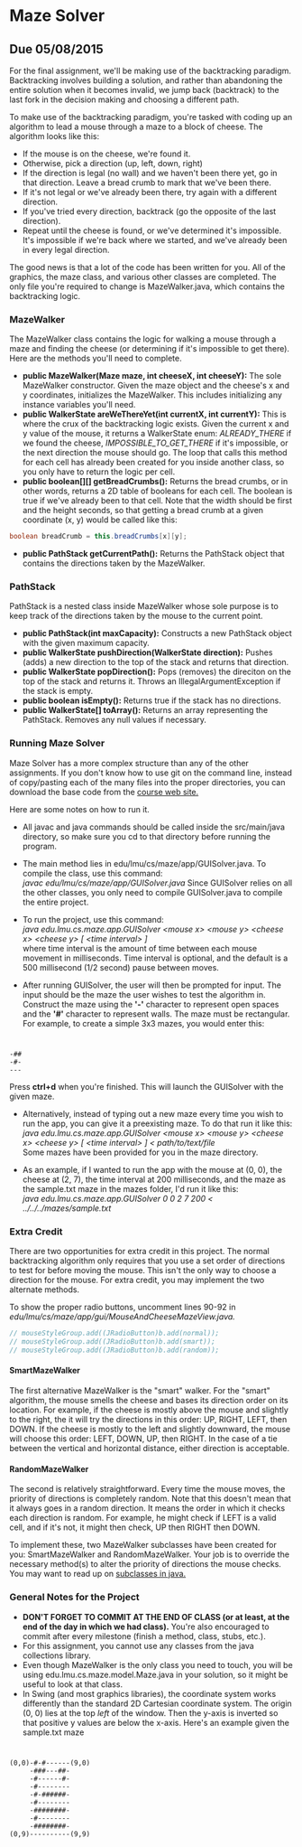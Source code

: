 # Maze Solver
## Due 05/08/2015

For the final assignment, we'll be making use of the backtracking paradigm. Backtracking involves
building a solution, and rather than abandoning the entire solution when it becomes invalid, we jump
back (backtrack) to the last fork in the decision making and choosing a different path.

To make use of the backtracking paradigm, you're tasked with coding up an algorithm to lead a mouse
through a maze to a block of cheese. The algorithm looks like this:

* If the mouse is on the cheese, we're found it.
* Otherwise, pick a direction (up, left, down, right)
* If the direction is legal (no wall) and we haven't been there yet, go in that direction. Leave a
bread crumb to mark that we've been there.
* If it's not legal or we've already been there, try again with a different direction.
* If you've tried every direction, backtrack (go the opposite of the last direction).
* Repeat until the cheese is found, or we've determined it's impossible. It's impossible
if we're back where we started, and we've already been in every legal direction.

The good news is that a lot of the code has been written for you. All of the graphics,
the maze class, and various other classes are completed. The only file you're required to
change is MazeWalker.java, which contains the backtracking logic.

### MazeWalker

The MazeWalker class contains the logic for walking a mouse through a maze and finding the cheese (or
determining if it's impossible to get there). Here are the methods you'll need to complete.

* **public MazeWalker(Maze maze, int cheeseX, int cheeseY):** The sole MazeWalker constructor. Given
the maze object and the cheese's x and y coordinates, initializes the MazeWalker. This includes
initializing any instance variables you'll need.
* **public WalkerState areWeThereYet(int currentX, int currentY):** This is where the crux of the
backtracking logic exists. Given the current x and y value of the mouse, it returns a WalkerState enum:
*ALREADY_THERE* if we found the cheese, *IMPOSSIBLE_TO_GET_THERE* if it's impossible, or the next direction
the mouse should go. The loop that calls this method for each cell has already been created for you inside
another class, so you only have to return the logic per cell.
* **public boolean[][] getBreadCrumbs():** Returns the bread crumbs, or in other words, returns a 2D table
of booleans for each cell. The boolean is true if we've already been to that cell. Note that the width should
be first and the height seconds, so that getting a bread crumb at a given coordinate (x, y) would be
called like this:  
```java
boolean breadCrumb = this.breadCrumbs[x][y];
```

* **public PathStack getCurrentPath():** Returns the PathStack object that contains the
directions taken by the MazeWalker.

### PathStack

PathStack is a nested class inside MazeWalker whose sole purpose is to keep track of the
directions taken by the mouse to the current point.

* **public PathStack(int maxCapacity):** Constructs a new PathStack object with the given maximum capacity.
* **public WalkerState pushDirection(WalkerState direction):** Pushes (adds) a new direction to the
top of the stack and returns that direction.
* **public WalkerState popDirection():** Pops (removes) the direciton on the top of the stack and returns
it. Throws an IllegalArgumentException if the stack is empty.
* **public boolean isEmpty():** Returns true if the stack has no directions.
* **public WalkerState[] toArray():** Returns an array representing the PathStack. Removes any null
values if necessary.

### Running Maze Solver

Maze Solver has a more complex structure than any of the other assignments.
If you don't know how to use git on the command line, instead of copy/pasting
each of the many files into the proper directories, you can download the base code
from the [course web site.](http://my.cs.lmu.edu/~akhayat/files/mazeSolver.zip)

Here are some notes on how to run it.

* All javac and java commands should be called inside the src/main/java directory, so
make sure you cd to that directory before running the program.
* The main method lies in edu/lmu/cs/maze/app/GUISolver.java. To compile the class,
use this command:  
*javac edu/lmu/cs/maze/app/GUISolver.java*
Since GUISolver relies on all the other classes, you only need to compile GUISolver.java
to compile the entire project.

* To run the project, use this command:  
*java edu.lmu.cs.maze.app.GUISolver \<mouse x\> \<mouse y\> \<cheese x\> \<cheese y\> [ \<time interval\> ]*  
where time interval is the amount of time between each mouse movement in milliseconds. Time interval
is optional, and the default is a 500 millisecond (1/2 second) pause between moves.

* After running GUISolver, the user will then be prompted for input. The input should be
 the maze the user wishes to test the algorithm in. Construct the maze using the **'-'**
 character to represent open spaces and the **'\#'** character to represent walls.
 The maze must be rectangular. For example, to create a simple 3x3 mazes,
 you would enter this:

#

    -##  
    -#-  
    ---  

Press **ctrl+d** when you're finished. This will launch the GUISolver with the given
maze.

* Alternatively, instead of typing out a new maze every time you wish to run the app, you
can give it a preexisting maze. To do that run it like this:  
*java edu.lmu.cs.maze.app.GUISolver \<mouse x\> \<mouse y\> \<cheese x\> \<cheese y\> [ \<time interval\> ]
< path/to/text/file*  
Some mazes have been provided for you in the maze directory.

* As an example, if I wanted to run the app with the mouse at (0, 0), the cheese at (2, 7), the time
interval at 200 milliseconds, and the maze as the sample.txt maze in the mazes folder,
I'd run it like this:  
*java edu.lmu.cs.maze.app.GUISolver 0 0 2 7 200 < ../../../mazes/sample.txt*

### Extra Credit

There are two opportunities for extra credit in this project. The normal backtracking
algorithm only requires that you use a set order of directions to test for before
moving the mouse. This isn't the only way to choose a direction for the mouse.
For extra credit, you may implement the two alternate methods.

To show the proper radio buttons, uncomment lines 90-92 in
*edu/lmu/cs/maze/app/gui/MouseAndCheeseMazeView.java.*

```java
// mouseStyleGroup.add((JRadioButton)b.add(normal));
// mouseStyleGroup.add((JRadioButton)b.add(smart));
// mouseStyleGroup.add((JRadioButton)b.add(random));
```

#### SmartMazeWalker

 The first alternative MazeWalker is the "smart" walker. For the "smart" algorithm,
 the mouse smells the cheese and bases its direction order on its location. For example,
 if the cheese is mostly above the mouse and slightly to the right, the it will
 try the directions in this order: UP, RIGHT, LEFT, then DOWN. If the cheese is
 mostly to the left and slightly downward, the mouse will choose this order:
 LEFT, DOWN, UP, then RIGHT. In the case of a tie between the vertical and horizontal
 distance, either direction is acceptable.

#### RandomMazeWalker

The second is relatively straightforward. Every time the mouse moves, the priority
of directions is completely random. Note that this doesn't mean that it always goes
in a random direction. It means the order in which it checks each direction is random.
For example, he might check if LEFT is a valid cell, and if it's not, it might then check,
UP then RIGHT then DOWN.

To implement these, two MazeWalker subclasses have been created for you:
SmartMazeWalker and RandomMazeWalker. Your job is to override the necessary method(s)
to alter the priority of directions the mouse checks. You may want to read up on
[subclasses in java.](https://docs.oracle.com/javase/tutorial/java/IandI/subclasses.html)

### General Notes for the Project

* **DON'T FORGET TO COMMIT AT THE END OF CLASS (or at least, at the end of the day in which we had class).**
You're also encouraged to commit after every milestone (finish a method, class, stubs, etc.).
* For this assignment, you cannot use any classes from the java collections library.
* Even though MazeWalker is the only class you need to touch, you will be using
edu.lmu.cs.maze.model.Maze.java in your solution, so it might be useful to look at that
class.
* In Swing (and most graphics libraries), the coordinate system works differently than
 the standard 2D Cartesian coordinate system. The origin (0, 0) lies at the top *left*
 of the window. Then the y-axis is inverted so that positive y values are below the x-axis.
 Here's an example given the sample.txt maze

#

    (0,0)-#-#------(9,0)
         -###---##-
         -#------#-
         -#--------
         -#-######-
         -#--------
         -########-
         -#--------
         -########-
    (0,9)----------(9,9)
